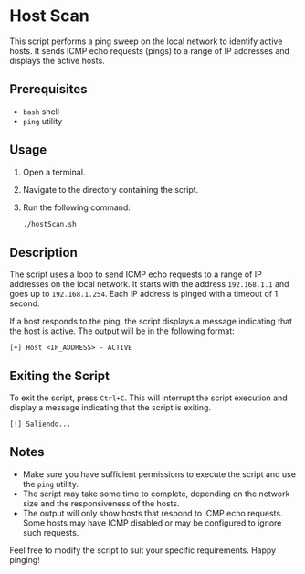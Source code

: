 # Host Scan

This script performs a ping sweep on the local network to identify active hosts. It sends ICMP echo requests (pings) to a range of IP addresses and displays the active hosts.

## Prerequisites

- `bash` shell
- `ping` utility

## Usage

1. Open a terminal.
2. Navigate to the directory containing the script.
3. Run the following command:

   ```bash
   ./hostScan.sh
   ```

## Description

The script uses a loop to send ICMP echo requests to a range of IP addresses on the local network. It starts with the address `192.168.1.1` and goes up to `192.168.1.254`. Each IP address is pinged with a timeout of 1 second.

If a host responds to the ping, the script displays a message indicating that the host is active. The output will be in the following format:

```
[+] Host <IP_ADDRESS> - ACTIVE
```

## Exiting the Script

To exit the script, press `Ctrl+C`. This will interrupt the script execution and display a message indicating that the script is exiting.

```plaintext
[!] Saliendo...
```

## Notes

- Make sure you have sufficient permissions to execute the script and use the `ping` utility.
- The script may take some time to complete, depending on the network size and the responsiveness of the hosts.
- The output will only show hosts that respond to ICMP echo requests. Some hosts may have ICMP disabled or may be configured to ignore such requests.

Feel free to modify the script to suit your specific requirements. Happy pinging!

